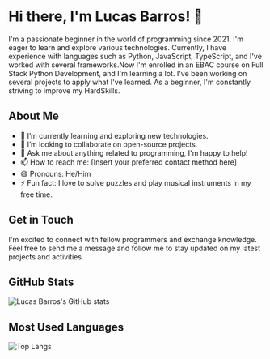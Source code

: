 # Hi there, I'm Lucas Barros! 👋

I'm a passionate beginner in the world of programming since 2021. I'm eager to learn and explore various technologies. Currently, I have experience with languages such as Python, JavaScript, TypeScript, and I've worked with several frameworks.Now I'm enrolled in an EBAC course on Full Stack Python Development, and I'm learning a lot. I've been working on several projects to apply what I've learned. As a beginner, I'm constantly striving to improve my HardSkills.
## About Me

- 🌱 I’m currently learning and exploring new technologies.
- 👯 I’m looking to collaborate on open-source projects.
- 💬 Ask me about anything related to programming, I'm happy to help!
- 📫 How to reach me: [Insert your preferred contact method here]
- 😄 Pronouns: He/Him
- ⚡ Fun fact: I love to solve puzzles and play musical instruments in my free time.

## Get in Touch

I'm excited to connect with fellow programmers and exchange knowledge. Feel free to send me a message and follow me to stay updated on my latest projects and activities.

## GitHub Stats

![Lucas Barros's GitHub stats](https://github-readme-stats.vercel.app/api?username=LucasVoyager&show_icons=true&theme=dark)

## Most Used Languages

![Top Langs](https://github-readme-stats.vercel.app/api/top-langs/?username=LucasVoyager&layout=compact&theme=dark)

<!--
**LucasVoyager/LucasVoyager** is a ✨ _special_ ✨ repository because its `README.md` (this file) appears on your GitHub profile.

Here are some ideas to get you started:

- 🔭 I’m currently working on ...
- 🌱 I’m currently learning ...
- 👯 I’m looking to collaborate on ...
- 🤔 I’m looking for help with ...
- 💬 Ask me about ...
- 📫 How to reach me: ...
- 😄 Pronouns: ...
- ⚡ Fun fact: ...
-->
